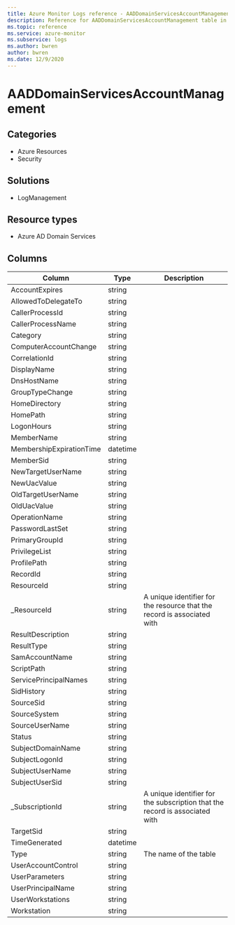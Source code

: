 ```yaml
---
title: Azure Monitor Logs reference - AADDomainServicesAccountManagement
description: Reference for AADDomainServicesAccountManagement table in Azure Monitor Logs.
ms.topic: reference
ms.service: azure-monitor
ms.subservice: logs
ms.author: bwren
author: bwren
ms.date: 12/9/2020
---
```


# AADDomainServicesAccountManagement

 

## Categories

- Azure Resources
- Security
## Solutions

- LogManagement
## Resource types

- Azure AD Domain Services




## Columns

|Column|Type|Description|
|---|---|---|
|AccountExpires|string||
|AllowedToDelegateTo|string||
|CallerProcessId|string||
|CallerProcessName|string||
|Category|string||
|ComputerAccountChange|string||
|CorrelationId|string||
|DisplayName|string||
|DnsHostName|string||
|GroupTypeChange|string||
|HomeDirectory|string||
|HomePath|string||
|LogonHours|string||
|MemberName|string||
|MembershipExpirationTime|datetime||
|MemberSid|string||
|NewTargetUserName|string||
|NewUacValue|string||
|OldTargetUserName|string||
|OldUacValue|string||
|OperationName|string||
|PasswordLastSet|string||
|PrimaryGroupId|string||
|PrivilegeList|string||
|ProfilePath|string||
|RecordId|string||
|ResourceId|string||
|_ResourceId|string|A unique identifier for the resource that the record is associated with|
|ResultDescription|string||
|ResultType|string||
|SamAccountName|string||
|ScriptPath|string||
|ServicePrincipalNames|string||
|SidHistory|string||
|SourceSid|string||
|SourceSystem|string||
|SourceUserName|string||
|Status|string||
|SubjectDomainName|string||
|SubjectLogonId|string||
|SubjectUserName|string||
|SubjectUserSid|string||
|_SubscriptionId|string|A unique identifier for the subscription that the record is associated with|
|TargetSid|string||
|TimeGenerated|datetime||
|Type|string|The name of the table|
|UserAccountControl|string||
|UserParameters|string||
|UserPrincipalName|string||
|UserWorkstations|string||
|Workstation|string||
